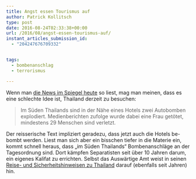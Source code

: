 ```yaml
---
title: Angst essen Tourismus auf
author: Patrick Kollitsch
type: post
date: 2016-08-24T02:33:38+00:00
url: /2016/08/angst-essen-tourismus-auf/
instant_articles_submission_id:
  - "204247676709332"


tags:
  - bombenanschlag
  - terrorismus

---
```

Wenn man [die News im Spiegel heute][1] so liest, mag man meinen, dass es eine schlechte Idee ist, Thailand derzeit zu besuchen: 

> Im Süden Thailands sind in der Nähe eines Hotels zwei Autobomben explodiert. Medienberichten zufolge wurde dabei eine Frau getötet, mindestens 29 Menschen sind verletzt.

Der reisserische Text impliziert geradezu, dass jetzt auch die Hotels be-bombt werden. Liest man sich aber ein bisschen tiefer in die Materie ein, kommt schnell heraus, dass &#8222;im Süden Thailands&#8220; Bombenanschläge an der Tagesordnung sind. Dort kämpfen Separatisten seit über 10 Jahren darum, ein eigenes Kalifat zu errichten. Selbst das Auswärtige Amt weist in seinen [Reise- und Sicherheitshinweisen zu Thailand][2] darauf (ebenfalls seit Jahren) hin.

 [1]: http://www.spiegel.de/panorama/justiz/thailand-offenbar-ein-toter-und-mehrere-verletzte-bei-bombenanschlag-a-1109163.html
 [2]: https://www.auswaertiges-amt.de/DE/Laenderinformationen/00-SiHi/ThailandSicherheit.html